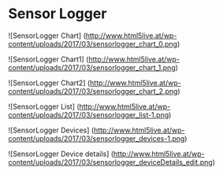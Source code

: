 # Sensor Logger

![SensorLogger Chart]
(http://www.html5live.at/wp-content/uploads/2017/03/sensorlogger_chart_0.png)

![SensorLogger Chart1]
(http://www.html5live.at/wp-content/uploads/2017/03/sensorlogger_chart_1.png)

![SensorLogger Chart2]
(http://www.html5live.at/wp-content/uploads/2017/03/sensorlogger_chart_2.png)

![SensorLogger List]
(http://www.html5live.at/wp-content/uploads/2017/03/sensorlogger_list-1.png)

![SensorLogger Devices]
(http://www.html5live.at/wp-content/uploads/2017/03/sensorlogger_devices-1.png)

![SensorLogger Device details]
(http://www.html5live.at/wp-content/uploads/2017/03/sensorlogger_deviceDetails_edit.png)
